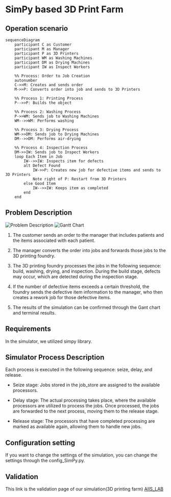 # SimPy based 3D Print Farm

## Operation scenario 
```mermaid
sequenceDiagram
    participant C as Customer
    participant M as Manager
    participant P as 3D Printers
    participant WM as Washing Machines
    participant DM as Drying Machines
    participant IW as Inspect Workers

    %% Process: Order to Job Creation
    autonumber
    C->>M: Creates and sends order
    M->>P: Converts order into job and sends to 3D Printers

    %% Process 1: Printing Process
    P-->>P: Builds the object

    %% Process 2: Washing Process
    P->>WM: Sends job to Washing Machines
    WM-->>WM: Performs washing

    %% Process 3: Drying Process
    WM->>DM: Sends job to Drying Machines
    DM-->>DM: Performs air-drying

    %% Process 4: Inspection Process
    DM->>IW: Sends job to Inspect Workers
    loop Each Item in Job
        IW-->>IW: Inspects item for defects
        alt Defect Found
            IW->>P: Creates new job for defective items and sends to 3D Printers
            Note right of P: Restart from 3D Printers
        else Good Item
            IW-->>IW: Keeps item as completed
        end
    end
```
## Problem Description
![Problem Description](https://github.com/user-attachments/assets/1b417dcf-6bf9-4b1d-94bc-ae8a8e87ec99)
![Gantt Chart](https://github.com/user-attachments/assets/ae8cf6ec-f4a5-45da-947f-61dbb3075db5)
1. The customer sends an order to the manager that includes patients and the items associated with each patient.

2. The manager converts the order into jobs and forwards those jobs to the 3D printing foundry.

3. The 3D printing foundry processes the jobs in the following sequence: build, washing, drying, and inspection. During the build stage, defects may occur, which are detected during the inspection stage.

4. If the number of defective items exceeds a certain threshold, the foundry sends the defective item information to the manager, who then creates a rework job for those defective items.

5. The results of the simulation can be confirmed through the Gant chart and terminal results.

## Requirements
In the simulator, we utilized simpy library.

## Simulator Process Description
Each process is executed in the following sequence: seize, delay, and release.

* Seize stage:
Jobs stored in the job_store are assigned to the available processors.

* Delay stage:
The actual processing takes place, where the available processors are utilized to process the jobs. Once processed, the jobs are forwarded to the next process, moving them to the release stage.

* Release stage:
The processors that have completed processing are marked as available again, allowing them to handle new jobs.

## Configuration setting
If you want to change the settings of the simulation, you can change the settings through the config_SimPy.py.

## Validation
This link is the validation page of our simulation(3D printing farm) [AIIS_LAB](https://www.notion.so/aiis/3D-printing-farm-professor-version-1bda689291af802093b8c2a052b6b1f8)